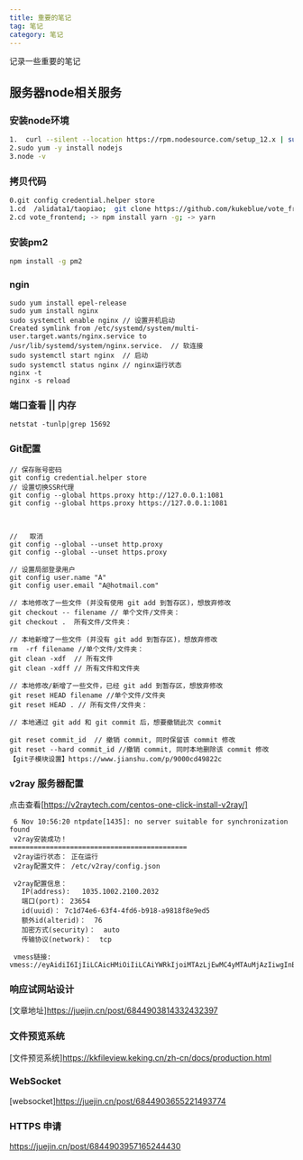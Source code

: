 ```yaml
---
title: 重要的笔记
tag: 笔记
category: 笔记
---
```


记录一些重要的笔记


## 服务器node相关服务

### 安装node环境

``` bash
1.  curl --silent --location https://rpm.nodesource.com/setup_12.x | sudo bash -
2.sudo yum -y install nodejs
3.node -v
```

### 拷贝代码

``` bash
0.git config credential.helper store
1.cd  /alidata1/taopiao;  git clone https://github.com/kukeblue/vote_frontend.git
2.cd vote_frontend; -> npm install yarn -g; -> yarn
```

### 安装pm2

``` bash
npm install -g pm2
```

### ngin
```
sudo yum install epel-release
sudo yum install nginx
sudo systemctl enable nginx // 设置开机启动
Created symlink from /etc/systemd/system/multi-user.target.wants/nginx.service to /usr/lib/systemd/system/nginx.service.  // 软连接
sudo systemctl start nginx  // 启动
sudo systemctl status nginx // nginx运行状态
nginx -t 
nginx -s reload
```

### 端口查看 || 内存
```
netstat -tunlp|grep 15692

```

### Git配置
```
// 保存账号密码
git config credential.helper store
// 设置切换SSR代理
git config --global https.proxy http://127.0.0.1:1081
git config --global https.proxy https://127.0.0.1:1081



//   取消
git config --global --unset http.proxy
git config --global --unset https.proxy

// 设置局部登录用户
git config user.name "A"
git config user.email "A@hotmail.com"

// 本地修改了一些文件 (并没有使用 git add 到暂存区)，想放弃修改
git checkout -- filename // 单个文件/文件夹：
git checkout .  所有文件/文件夹：

// 本地新增了一些文件 (并没有 git add 到暂存区)，想放弃修改
rm  -rf filename //单个文件/文件夹：
git clean -xdf  // 所有文件
git clean -xdff // 所有文件和文件夹

// 本地修改/新增了一些文件，已经 git add 到暂存区，想放弃修改
git reset HEAD filename //单个文件/文件夹
git reset HEAD . // 所有文件/文件夹：

// 本地通过 git add 和 git commit 后，想要撤销此次 commit

git reset commit_id  // 撤销 commit, 同时保留该 commit 修改
git reset --hard commit_id //撤销 commit, 同时本地删除该 commit 修改
【git子模块设置】https://www.jianshu.com/p/9000cd49822c

```



### v2ray 服务器配置
点击查看[https://v2raytech.com/centos-one-click-install-v2ray/]
```
 6 Nov 10:56:20 ntpdate[1435]: no server suitable for synchronization found
 v2ray安装成功！
============================================
 v2ray运行状态： 正在运行
 v2ray配置文件： /etc/v2ray/config.json

 v2ray配置信息：               
   IP(address):   1035.1002.2100.2032
   端口(port)： 23654
   id(uuid)： 7c1d74e6-63f4-4fd6-b918-a9818f8e9ed5
   额外id(alterid)：  76
   加密方式(security)：  auto
   传输协议(network)：  tcp

 vmess链接:  vmess://eyAidiI6IjIiLCAicHMiOiIiLCAiYWRkIjoiMTAzLjEwMC4yMTAuMjAzIiwgInBvcnQiOiIyMzY1NCIsICJpZCI6IjdjMWQ3NGU2LTYzZjQtNGZkNi1iOTE4LWE5ODE4ZjhlOWVkNSIsICJhaWQiOiI3NiIsICJuZXQiOiJ0Y3AiLCAidHlwZSI6Im5vbmUiLCAiaG9zdCI6IiIsICJwYXRoIjoiIiwgInRscyI6IiIgfQ==
```


### 响应试网站设计
[文章地址]https://juejin.cn/post/6844903814332432397
 

### 文件预览系统
[文件预览系统]https://kkfileview.keking.cn/zh-cn/docs/production.html


### WebSocket
[websocket]https://juejin.cn/post/6844903655221493774

### HTTPS 申请
https://juejin.cn/post/6844903957165244430